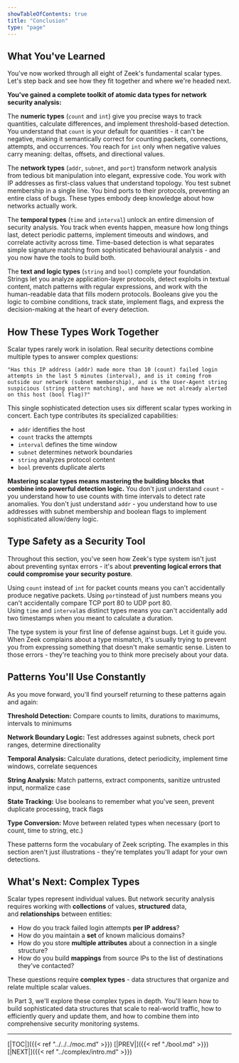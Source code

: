 ```yaml
---
showTableOfContents: true
title: "Conclusion"
type: "page"
---
```


## What You've Learned

You've now worked through all eight of Zeek's fundamental scalar types. Let's step back and see how they fit together and where we're headed next.

**You've gained a complete toolkit of atomic data types for network security analysis:**



The **numeric types** (`count` and `int`) give you precise ways to track quantities, calculate differences, and implement threshold-based detection. You understand that `count` is your default for quantities - it can't be negative, making it semantically correct for counting packets, connections, attempts, and occurrences. You reach for `int` only when negative values carry meaning: deltas, offsets, and directional values.

The **network types** (`addr`, `subnet`, and `port`) transform network analysis from tedious bit manipulation into elegant, expressive code. You work with IP addresses as first-class values that understand topology. You test subnet membership in a single line. You bind ports to their protocols, preventing an entire class of bugs. These types embody deep knowledge about how networks actually work.

The **temporal types** (`time` and `interval`) unlock an entire dimension of security analysis. You track when events happen, measure how long things last, detect periodic patterns, implement timeouts and windows, and correlate activity across time. Time-based detection is what separates simple signature matching from sophisticated behavioural analysis - and you now have the tools to build both.

The **text and logic types** (`string` and `bool`) complete your foundation. Strings let you analyze application-layer protocols, detect exploits in textual content, match patterns with regular expressions, and work with the human-readable data that fills modern protocols. Booleans give you the logic to combine conditions, track state, implement flags, and express the decision-making at the heart of every detection.

## How These Types Work Together

Scalar types rarely work in isolation. Real security detections combine multiple types to answer complex questions:

```
"Has this IP address (addr) made more than 10 (count) failed login 
attempts in the last 5 minutes (interval), and is it coming from 
outside our network (subnet membership), and is the User-Agent string 
suspicious (string pattern matching), and have we not already alerted 
on this host (bool flag)?"
```

This single sophisticated detection uses six different scalar types working in concert. Each type contributes its specialized capabilities:

- `addr` identifies the host
- `count` tracks the attempts
- `interval` defines the time window
- `subnet` determines network boundaries
- `string` analyzes protocol content
- `bool` prevents duplicate alerts

**Mastering scalar types means mastering the building blocks that combine into powerful detection logic.** You don't just understand `count` - you understand how to use counts with time intervals to detect rate anomalies. You don't just understand `addr` - you understand how to use addresses with subnet membership and boolean flags to implement sophisticated allow/deny logic.

## Type Safety as a Security Tool

Throughout this section, you've seen how Zeek's type system isn't just about preventing syntax errors - it's about **preventing logical errors that could compromise your security posture**.

Using `count` instead of `int` for packet counts means you can't accidentally produce negative packets. Using `port`instead of just numbers means you can't accidentally compare TCP port 80 to UDP port 80. Using `time` and `interval`as distinct types means you can't accidentally add two timestamps when you meant to calculate a duration.

The type system is your first line of defense against bugs. Let it guide you. When Zeek complains about a type mismatch, it's usually trying to prevent you from expressing something that doesn't make semantic sense. Listen to those errors - they're teaching you to think more precisely about your data.


## Patterns You'll Use Constantly

As you move forward, you'll find yourself returning to these patterns again and again:

**Threshold Detection:** Compare counts to limits, durations to maximums, intervals to minimums

**Network Boundary Logic:** Test addresses against subnets, check port ranges, determine directionality

**Temporal Analysis:** Calculate durations, detect periodicity, implement time windows, correlate sequences

**String Analysis:** Match patterns, extract components, sanitize untrusted input, normalize case

**State Tracking:** Use booleans to remember what you've seen, prevent duplicate processing, track flags

**Type Conversion:** Move between related types when necessary (port to count, time to string, etc.)

These patterns form the vocabulary of Zeek scripting. The examples in this section aren't just illustrations - they're templates you'll adapt for your own detections.

## What's Next: Complex Types

Scalar types represent individual values. But network security analysis requires working with **collections** of values, **structured** data, and **relationships** between entities:

- How do you track failed login attempts **per IP address**?
- How do you maintain a **set** of known malicious domains?
- How do you store **multiple attributes** about a connection in a single structure?
- How do you build **mappings** from source IPs to the list of destinations they've contacted?

These questions require **complex types** - data structures that organize and relate multiple scalar values.

In Part 3, we'll explore these complex types in depth. You'll learn how to build sophisticated data structures that scale to real-world traffic, how to efficiently query and update them, and how to combine them into comprehensive security monitoring systems.




---
[|TOC|]({{< ref "../../../moc.md" >}})
[|PREV|]({{< ref "./bool.md" >}})
[|NEXT|]({{< ref "../complex/intro.md" >}})

